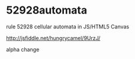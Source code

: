 52928automata
=============

rule 52928 cellular automata in JS/HTML5 Canvas

http://jsfiddle.net/hungrycamel/9UrzJ/

alpha change